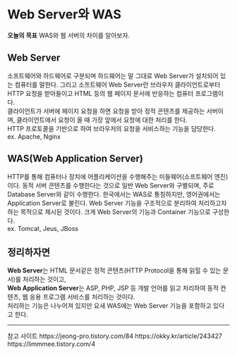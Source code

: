 # Web Server와 WAS

**오늘의 목표** 
WAS와 웹 서버의 차이를 알아보자. 

## Web Server
소프트웨어와 하드웨어로 구분되며 하드웨어는 말 그대로 Web Server가 설치되어 있는 컴퓨터를 말한다. 그리고 소프트웨어 Web Server란 브라우저 클라이언트로부터 HTTP 요청을 받아들이고 HTML 등의 웹 페이지 문서에 반응하는 컴퓨터 프로그램이다.  
클라이언트가 서버에 페이지 요청을 하면 요청을 받아 정적 콘텐츠를 제공하는 서버이며, 클라이언트에서 요청이 올 때 가장 앞에서 요청에 대한 처리를 한다.  
HTTP 프로토콜을 기반으로 하여 브라우저의 요청을 서비스하는 기능을 담당한다.  
ex. Apache, Nginx

## WAS(Web Application Server)
HTTP를 통해 컴퓨터나 장치에 어플리케이션을 수행해주는 미들웨어(소프트웨어 엔진)이다. 동적 서버 콘텐츠를 수행한다는 것으로 일반 Web Server와 구별되며, 주로 Database Server와 같이 수행한다. 한국에서는 WAS로 통칭하지만, 영어권에서는 Application Server로 불린다. Web Server 기능을 구조적으로 분리하여 처리하고자 하는 목적으로 제시된 것이다. 크게 Web Server의 기능과 Container 기능으로 구성한다.  
ex. Tomcat, Jeus, JBoss

## 정리하자면
**Web Server**는 HTML 문서같은 정적 콘텐츠(HTTP Protocol을 통해 읽힐 수 있는 문서)를 처리하는 것이고,  
**Web Application Server**는 ASP, PHP, JSP 등 개발 언어를 읽고 처리하여 동적 컨텐츠, 웹 응용 프로그램 서비스를 처리하는 것이다.  
처리하는 기능은 나누어져 있지만 요새 WAS에는 Web Server 기능을 포함하고 있다고 한다. 






<hr/>
참고 사이트  
https://jeong-pro.tistory.com/84  
https://okky.kr/article/243427  
https://limmmee.tistory.com/4
